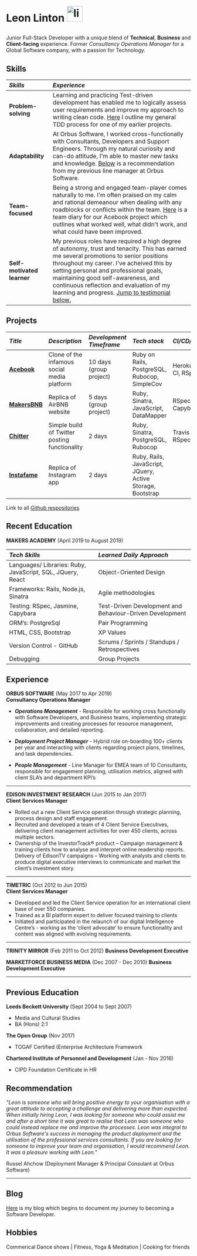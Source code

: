 # Leon Linton <a href="https://www.linkedin.com/in/leonlinton/"><img src="https://www.iconfinder.com/data/icons/free-social-icons/67/linkedin_circle_color-512.png" alt="linkedin" hspace="0" height="42" width="42"></a></p>

Junior Full-Stack Developer with a unique blend of **Technical**, **Business** and **Client-facing** experience. Former _Consultancy Operations Manager_ for a Global Software company, with a passion for Technology.

## Skills

| _Skills_                   | _Experience_                                                                                                                                                                                                                                                                                                                                                                                |
| :------------------------- | :------------------------------------------------------------------------------------------------------------------------------------------------------------------------------------------------------------------------------------------------------------------------------------------------------------------------------------------------------------------------------------------ |
| **Problem-solving**        | Learning and practicing Test-driven development has enabled me to logically assess user requirements and improve my approach to writing clean code. [Here](https://github.com/leonlevitate/boris_bikes) I outline my general TDD process for one of my earlier projects.                                                                                                                    |
| **Adaptability**           | At Orbus Software, I worked cross-functionally with Consultants, Developers and Support Engineers. Through my natural curiosity and can-do attitude, I'm able to master new tasks and knowledge. [Below](#recommendation) is a recommendation from my previous line manager at Orbus Software.                                                                                              |
| **Team-focused**           | Being a strong and engaged team-player comes naturally to me. I'm often praised on my calm and rational demeanour when dealing with any roadblocks or conflicts within the team. [Here](https://github.com/petraartep/acebook-rails-team-squirrel/wiki/Day-1) is a team diary for our Acebook project which outlines what worked well, what didn't work, and what could have been improved. |
| **Self-motivated learner** | My previous roles have required a high degree of autonomy, trust and tenacity. This has earned me several promotions to senior positions throughout my career. I've acheived this by setting personal and professional goals, maintaining good self-awareness, and continuous reflection and evaluation of my learning and progress. [Jump to testimonial below.](#recommendation)          |

## Projects

| _Title_                                                                  | _Description_                                 | _Development Timeframe_ | _Tech stack_                                               | _CI/CD/Testing_          |
| :----------------------------------------------------------------------- | :-------------------------------------------- | :---------------------- | :--------------------------------------------------------- | :----------------------- |
| [**Acebook**](https://github.com/petraartep/acebook-rails-team-squirrel) | Clone of the infamous social media platform   | 10 days (group project) | Ruby on Rails, PostgreSQL, Rubocop, SimpleCov              | Heroku, Travis CI, RSpec |
| [**MakersBNB**](https://github.com/leonlevitate/MakersBnB)               | Replica of AirBNB website                     | 5 days (group project)  | Ruby, Sinatra, JavaScript, DataMapper                      | RSpec, Capybara          |
| [**Chitter**](https://github.com/leonlevitate/chitter-challenge)         | Simple build of Twitter posting functionality | 2 days                  | Ruby, Sinatra, PostgreSQL, Rubocop                         | Travis CI, RSpec         |
| [**Instafame**](https://github.com/leonlevitate/Instafame)               | Replica of Instagram app                      | 2 days                  | Ruby, Rails, JavaScript, JQuery, Active Storage, Bootstrap |                          |

Link to all [Github respositories](https://github.com/leonlevitate?tab=repositories)

## Recent Education

**MAKERS ACADEMY** (April 2019 to August 2019)

| _Tech Skills_                                              | _Learned Daily Approach_                                 |
| :--------------------------------------------------------- | :------------------------------------------------------- |
| Languages/ Libraries: Ruby, JavaScript, SQL, JQuery, React | Object-Oriented Design                                   |
| Frameworks: Rails, Node.js, Sinatra                        | Agile methodologies                                      |
| Testing: RSpec, Jasmine, Capybara                          | Test-Driven Development and Behaviour-Driven Development |
| ORM’s: PostgreSql                                          | Pair Programming                                         |
| HTML, CSS, Bootstrap                                       | XP Values                                                |
| Version Control - GitHub                                   | Scrums / Sprints / Standups / Retrospectives             |
| Debugging                                                  | Group Projects                                           |

## Experience

**ORBUS SOFTWARE** (May 2017 to Apr 2019)  
**Consultancy Operations Manager**

- _**Operations Management**_ - Responsible for working cross functionally with Software Developers, and Business teams, implementing strategic improvements and creating processes for resource management, collaboration, and detailed reporting.

- _**Deployment Project Manager**_ - Hybrid role on-boarding 100+ clients per year and interacting with clients regarding project plans, timelines, and task dependencies.

- _**People Management**_ - Line Manager for EMEA team of 10 Consultants, responsible for engagement planning, utilisation metrics, aligned with client SLA’s and department KPI’s

---

**EDISON INVESTMENT RESEARCH** (Jun 2015 to Jan 2017)  
**Client Services Manager**

- Rolled out a new Client Service operation through strategic planning, process design and staff engagement.
- Recruited and developed a team of 4 Client Service Executives, delivering client management activities for over 450 clients, across multiple sectors.
- Ownership of the InvestorTrack® product – Campaign management & training clients how to analyse and interpret online readership reports.
  Delivery of EdisonTV campaigns – Working with analysts and clients to produce digital executive interviews to communicate and market the client’s investment story.

---

**TIMETRIC** (Oct 2012 to Jun 2015)  
**Client Services Manager**

- Developed and led the Client Service operation for an international client base of over 550 companies.
- Trained as a BI platform expert to deliver focused training to clients
- Initiated and participated in the relaunch of our digital Intelligence Centre’s - working as the ‘client advocate’ to ensure functionality and content was aligned with evolving requirements.

---

**TRINITY MIRROR** (Feb 2011 to Oct 2012)
**Business Development Executive**

**MARKETFORCE BUSINESS MEDIA** (Dec 2007 - Dec 2010)
**Business Development Executive**

---

## Previous Education

**Leeds Beckett University** (Sept 2004 to Sept 2007)

- Media and Cultural Studies
- BA (Hons) 2:1

**The Open Group** (Nov 2017)

- TOGAF Certified (Enterprise Architecture Framework

**Chartered Institute of Personnel and Development** (Jan - Nov 2016)

- CIPD Foundation Certificate in HR

## <a name="recommendation"></a>

## Recommendation

_"Leon is someone who will bring positive energy to your organisation with a great attitude to accepting a challenge and delivering more than expected. When initially hiring Leon, I was looking for someone who could assist me and after a short time it was great to realise that Leon was someone who could instead replace me and improve the processes. Leon was integral to Orbus Software's success in managing the product deployment and the utilisation of the professional services consultants. If you are looking for someone to improve your team and organisation, I would recommend Leon. It was a pleasure working with Leon."_

Russel Ahchow (Deployment Manager & Principal Consulant at Orbus Software)

---

## Blog

[Here](https://dev.to/leonlevitate/becoming-a-software-developer-at-makers-week-4-21pe) is my blog which begins to document my journey to becoming a Software Developer.

## Hobbies

Commerical Dance shows | Fitness, Yoga & Meditation | Cooking for friends
